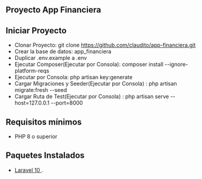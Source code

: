 ## Proyecto App Financiera

## Iniciar Proyecto
-  Clonar Proyecto: git clone https://github.com/claudito/app-financiera.git
-  Crear la base de datos: app_financiera
-  Duplicar .env.example a .env
-  Ejecutar Composer(Ejecutar por Consola): composer install --ignore-platform-reqs
-  Ejecutar por Consola:  php artisan key:generate
-  Cargar Migraciones y Seeder(Ejecutar por Consola) : php artisan migrate:fresh --seed
-  Cargar Ruta de Test(Ejecutar por Consola) : php artisan serve --host=127.0.0.1 --port=8000 


## Requisitos mínimos
-  PHP 8 o superior

## Paquetes Instalados
-   [ Laravel 10 ](https://laravel.com/docs/10.x).